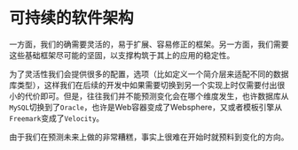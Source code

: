 # 可持续的软件架构

一方面，我们的确需要灵活的，易于扩展、容易修正的框架。另一方面，我们需要这些基础框架尽可能的坚固，以支撑构筑于其上的应用的稳定性。

为了灵活性我们会提供很多的配置，选项（比如定义一个简介层来适配不同的数据库类型），这样我们在后续的开发中如果需要切换到另一个实现上时仅需要付出很小的代价即可。但是，往往我们并不能预测变化会在哪个维度发生，也许数据库从`MySQL`切换到了`Oracle`，也许是Web容器变成了Websphere，又或者模板引擎从`Freemark`变成了`Velocity`。

由于我们在预测未来上做的非常糟糕，事实上很难在开始时就预料到变化的方向。